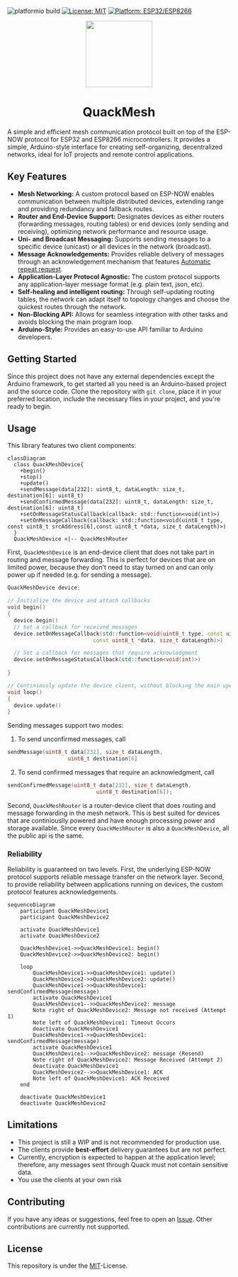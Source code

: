 ![platformio build](https://github.com/valentinpurrucker/quackmesh/actions/workflows/platformio_build.yml/badge.svg)
[![License: MIT](https://img.shields.io/badge/License-MIT-yellow.svg)](https://opensource.org/licenses/MIT)
[![Platform: ESP32/ESP8266](https://img.shields.io/badge/Platform-ESP32%2FESP8266-blue)](https://www.espressif.com/)

<p align="center">
  <img src="https://github.com/user-attachments/assets/55744124-ad5a-4b76-b958-76fe8f590502" height="150"/>
</p>
<p align="center">
  <h1 align="center">QuackMesh</h1>
  <p>A simple and efficient mesh communication protocol built on top of the ESP-NOW protocol for ESP32 and ESP8266 microcontrollers. 
    It provides a simple, Arduino-style interface for creating self-organizing, decentralized networks, ideal for IoT projects and remote control applications.</p>
</p>

## Key Features
- **Mesh Networking:** A custom protocol based on ESP-NOW enables communication between multiple distributed devices, extending range and providing redundancy and fallback routes.
- **Router and End-Device Support:** Designates devices as either routers (forwarding messages, routing tables) or end devices (only sending and receiving), optimizing network performance and resource usage.
- **Uni- and Broadcast Messaging:** Supports sending messages to a specific device (unicast) or all devices in the network (broadcast).
- **Message Acknowledgements:** Provides reliable delivery of messages through an acknowledgement mechanism that features [Automatic repeat request](https://en.wikipedia.org/wiki/Automatic_repeat_request).
- **Application-Layer Protocol Agnostic:** The custom protocol supports any application-layer message format (e.g. plain text, json, etc).
- **Self-healing and intelligent routing:** Through self-updating routing tables, the network can adapt itself to topology changes and choose the quickest routes through the network.
- **Non-Blocking API:** Allows for seamless integration with other tasks and avoids blocking the main program loop.
- **Arduino-Style:** Provides an easy-to-use API familiar to Arduino developers.

## Getting Started
Since this project does not have any external dependencies except the Arduino framework, to get started all you need is an Arduino-based project and the source code. 
Clone the repository with `git clone`, place it in your preferred location, include the necessary files in your project, and you're ready to begin.

## Usage
This library features two client components:

```mermaid
classDiagram
  class QuackMeshDevice{
    +begin()
    +stop()
    +update()
    +sendMessage(data[232]: uint8_t, dataLength: size_t, destination[6]: uint8_t)
    +sendConfirmedMessage(data[232]: uint8_t, dataLength: size_t, destination[6]: uint8_t)
    +setOnMessageStatusCallback(callback: std::function<void(int)>)
    +setOnMessageCallback(callback: std::function<void(uint8_t type, const uint8_t srcAddress[6],const uint8_t *data, size_t dataLength)>)
  }
  QuackMeshDevice <|-- QuackMeshRouter
```

First, `QuackMeshDevice` is an end-device client that does not take part in routing and message forwarding. This is perfect for devices that are on limited power, because they don't need to stay turned on and can only power up if needed (e.g. for sending a message).
```cpp
QuackMeshDevice device;

// Initialize the device and attach callbacks
void begin()
{
  device.begin()
  // Set a callback for received messages
  device.setOnMessageCallback(std::function<void(uint8_t type, const uint8_t srcAddress[6],
                           const uint8_t *data, size_t dataLength)>)

  // Set a callback for messages that require acknowledgment
  device.setOnMessageStatusCallback(std::function<void(int)>)
  
}

// Continiously update the device client, without blocking the main update loop
void loop()
{
  device.update()
}
```

Sending messages support two modes:

1. To send unconfirmed messages, call 
```cpp
sendMessage(uint8_t data[232], size_t dataLength,
                   uint8_t destination[6]
```

2. To send confirmed messages that require an acknowledgment, call
```cpp
sendConfirmedMessage(uint8_t data[232], size_t dataLength,
                            uint8_t destination[6]);
```

Second, `QuackMeshRouter` is a router-device client that does routing and message forwarding in the mesh network. This is best suited for devices that are continiouslly powered and have enough processing power and storage available. Since every `QuackMeshRouter` is also a `QuackMeshDevice`, all the public api is the same.

### Reliability
Reliability is guaranteed on two levels. First, the underlying ESP-NOW protocol supports reliable message transfer on the network layer. Second, to provide reliability between applications running on devices, the custom protocol features acknowledgements. 

```mermaid
sequenceDiagram
    participant QuackMeshDevice1
    participant QuackMeshDevice2

    activate QuackMeshDevice1
    activate QuackMeshDevice2

    QuackMeshDevice1->>QuackMeshDevice1: begin()
    QuackMeshDevice2->>QuackMeshDevice2: begin()

    loop
        QuackMeshDevice1->>QuackMeshDevice1: update()
        QuackMeshDevice2->>QuackMeshDevice2: update()
        QuackMeshDevice1->>QuackMeshDevice1: sendConfirmedMessage(message)
        activate QuackMeshDevice1
        QuackMeshDevice1-->>QuackMeshDevice2: message
        Note right of QuackMeshDevice2: Message not received (Attempt 1)
        Note left of QuackMeshDevice1: Timeout Occurs
        deactivate QuackMeshDevice1
        QuackMeshDevice1->>QuackMeshDevice1: sendConfirmedMessage(message)
        activate QuackMeshDevice1
        QuackMeshDevice1-->>QuackMeshDevice2: message (Resend)
        Note right of QuackMeshDevice2: Message Received (Attempt 2)
        deactivate QuackMeshDevice1
        QuackMeshDevice2-->>QuackMeshDevice1: ACK
        Note left of QuackMeshDevice1: ACK Received
    end

    deactivate QuackMeshDevice1
    deactivate QuackMeshDevice2
```


## Limitations
- This project is still a WIP and is not recommended for production use.
- The clients provide **best-effort** delivery guarantees but are not perfect.
- Currently, encryption is expected to happen at the application level; therefore, any messages sent through Quack must not contain sensitive data.
- You use the clients at your own risk    

## Contributing
If you have any ideas or suggestions, feel free to open an [Issue](https://github.com/valentinpurrucker/quackmesh/issues). Other contributions are currently not supported.  

## License
This repository is under the [MIT](https://opensource.org/license/mit)-License.
